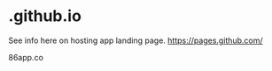 .github.io
==========
See info here on hosting app landing page.
https://pages.github.com/

86app.co
